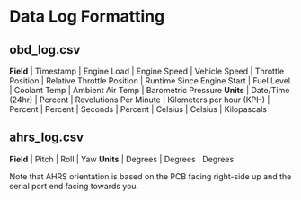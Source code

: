 # Data Log Formatting

## obd_log.csv

**Field** | Timestamp | Engine Load | Engine Speed | Vehicle Speed | Throttle Position | Relative Throttle Position | Runtime Since Engine Start | Fuel Level | Coolant Temp | Ambient Air Temp | Barometric Pressure
**Units** | Date/Time (24hr) | Percent | Revolutions Per Minute | Kilometers per hour (KPH) | Percent | Percent | Seconds | Percent | Celsius | Celsius | Kilopascals

## ahrs_log.csv

**Field** | Pitch | Roll | Yaw
**Units** | Degrees | Degrees | Degrees

Note that AHRS orientation is based on the PCB facing right-side up and the serial port end facing towards you.
